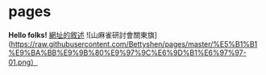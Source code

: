 # pages
**Hello folks!**
[網址的敘述](https://www.facebook.com/profile.php?id=100000277744413)
![山麻雀研討會關東旗](https://raw.githubusercontent.com/Bettyshen/pages/master/%E5%B1%B1%E9%BA%BB%E9%9B%80%E9%97%9C%E6%9D%B1%E6%97%97-01.png）
